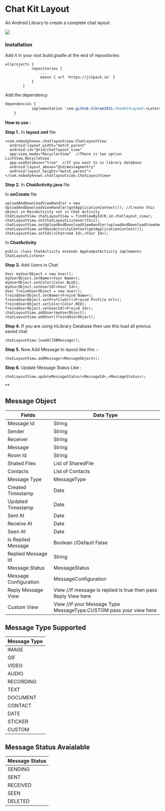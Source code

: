 
# Chat Kit Layout

An Android Library to create a complete chat layout.

[![](https://jitpack.io/v/Vikram2921/ChatKitLayout.svg)](https://jitpack.io/#Vikram2921/ChatKitLayout)

### Installation
Add it in your root build.gradle at the end of repositories:
        

    allprojects {
        		repositories {
        			...
        			maven { url 'https://jitpack.io' }
        		}
        	}


Add the dependency

```css
dependencies {
	        implementation 'com.github.Vikram2921:ChatKitLayout:<Latest Version>'
	}
```
**How to use :** 

**Step 1 .** In **layout.xml** file.

    <com.nobodyknows.chatlayoutview.ChatLayoutView  
      android:layout_width="match_parent"  
      android:id="@+id/chatlayout_view"  
      app:view_mode="RecyclerView"  //There is two option ListView,RecycleView
      app:useDatabase="true"  //If you want to in library database 
      android:layout_above="@id/messageentry"  
      android:layout_height="match_parent">  
    </com.nobodyknows.chatlayoutview.ChatLayoutView>

**Step 2.** In **ChatActivity.java** file
	

 In **onCreate** file

    uploadAndDownloadViewHandler = new UploadAndDownloadViewHandler(getApplicationContext()); //Create this object in MainActivity not in Chat Activity
    ChatLayoutView chatLayoutView = findViewById(R.id.chatlayout_view);  
    chatLayoutView.setChatLayoutListener(this);  
    chatLayoutView.setUploadAndDownloadViewHandler(uploadAndDownloadViewHandler);  
    chatLayoutView.setMainActivityContext(getApplicationContext());
    chatLayoutView.setIds(<Chatroom Id>,<Your Id>);

In **ChatActivity**

    public class ChatActivity extends AppCompatActivity implements ChatLayoutListener

**Step 3.** Add Users in Chat

    User myUserObject = new User();  
    myUserObject.setName(<Your Name>);  
    myUserObject.setColor(Color.BLUE);  
    myUserObject.setUserId(<Your Id>);  
    User freindUserObject = new User();  
    freindUserObject.setName(<Freind Name>);  
    freindUserObject.setProfileUrl(<Freind Profile Url>);  
    freindUserObject.setColor(Color.RED);  
    freindUserObject.setUserId(<Freind Id>);  
    chatLayoutView.addUser(myUserObject);  
    chatLayoutView.addUser(freindUserObject);

**Step 4.** If you are using inLibrary Database then use this load all previus saved chat

    chatLayoutView.loadAllDBMessage();

**Step 5.** Now Add Message to layout like this :-

    chatLayoutView.addMessage(<MessageObject>);

**Step 6.** Update Message Status Like :

    chatLayoutView.updateMessageStatus(<MessageId>,<MessageStatus>);

**

## Message Object
| Fields | Data Type |
|--|--|
| Message Id| String |
| Sender | String|
| Receiver | String|
| Message| String |
| Room Id| String |
| Shated Files| List of SharedFile
| Contacts| List of Contacts
|Message Type | MessageType |
| Created Timestamp| Date |
| Updated Timestamp| Date |
| Sent At | Date |
| Receive At|Date|
| Seen At|Date|
| Is Replied Message|Boolean //Default False| 
| Replied Message Id |String|
| Message Status | MessageStatus |
| Message Configuration | MessageConfiguration |
| Reply Message View | View //If message is replied is true then pass Reply View here |
| Custom View | View //If your Message Type MessageType.CUSTOM pass your view here


## Message Type Supported
| Message Type |
|--|
| IMAGE |
| GIF |
| VIDEO |
| AUDIO |
| RECORDING |
| TEXT |
| DOCUMENT |
| CONTACT |
| DATE |
| STICKER | 
| CUSTOM |


## Message Status Avaialable

| Message Status |
|--|
| SENDING |
| SENT |
| RECEIVED |
| SEEN |
| DELETED |
